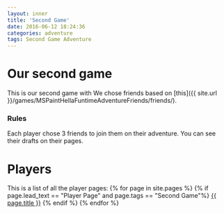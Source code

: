 ```yaml
---
layout: inner
title: 'Second Game'
date: 2016-06-12 18:24:36
categories: adventure
tags: Second Game Adventure
---
```

# Our second game
This is our second game with We chose friends based on [this]({{ site.url }}/games/MSPaintHellaFuntimeAdventureFriends/friends/).

### Rules
Each player chose 3 friends to join them on their adventure. You can see their drafts on their pages. 
# Players
This is a list of all the player pages:
{% for page in site.pages %}
{% if page.lead_text == "Player Page" and page.tags == "Second Game"%}
<a href="{{ page.url }}">{{ page.title }}</a>
{% endif %}
{% endfor %}
